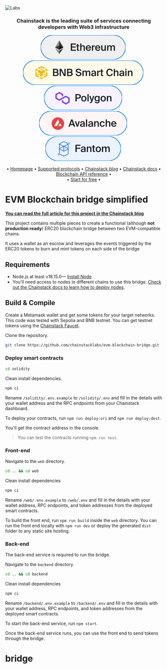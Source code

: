 <img width="1200" alt="Labs" src="https://user-images.githubusercontent.com/99700157/213291931-5a822628-5b8a-4768-980d-65f324985d32.png">

<p>
 <h3 align="center">Chainstack is the leading suite of services connecting developers with Web3 infrastructure</h3>
</p>

<p align="center">
  <a target="_blank" href="https://chainstack.com/build-better-with-ethereum/"><img src="https://github.com/soos3d/blockchain-badges/blob/main/protocols_badges/Ethereum.svg" /></a>&nbsp;  
  <a target="_blank" href="https://chainstack.com/build-better-with-bnb-smart-chain/"><img src="https://github.com/soos3d/blockchain-badges/blob/main/protocols_badges/BNB.svg" /></a>&nbsp;
  <a target="_blank" href="https://chainstack.com/build-better-with-polygon/"><img src="https://github.com/soos3d/blockchain-badges/blob/main/protocols_badges/Polygon.svg" /></a>&nbsp;
  <a target="_blank" href="https://chainstack.com/build-better-with-avalanche/"><img src="https://github.com/soos3d/blockchain-badges/blob/main/protocols_badges/Avalanche.svg" /></a>&nbsp;
  <a target="_blank" href="https://chainstack.com/build-better-with-fantom/"><img src="https://github.com/soos3d/blockchain-badges/blob/main/protocols_badges/Fantom.svg" /></a>&nbsp;
</p>

<p align="center">
  • <a target="_blank" href="https://chainstack.com/">Homepage</a> •
  <a target="_blank" href="https://chainstack.com/protocols/">Supported protocols</a> •
  <a target="_blank" href="https://chainstack.com/blog/">Chainstack blog</a> •
  <a target="_blank" href="https://docs.chainstack.com/quickstart/">Chainstack docs</a> •
  <a target="_blank" href="https://docs.chainstack.com/quickstart/">Blockchain API reference</a> • <br> 
  • <a target="_blank" href="https://console.chainstack.com/user/account/create">Start for free</a> •
</p>

# EVM Blockchain bridge simplified

**[You can read the full article for this project in the Chainstack blog](https://chainstack.com/how-to-create-blockchain-bridge/)**

This project contains multiple pieces to create a functional (although **not production ready**) ERC20 blockchain bridge between two EVM-compatible chains.

It uses a wallet as an escrow and leverages the events triggered by the ERC20 tokens to burn and mint tokens on each side of the bridge

## Requirements

- Node.js at least v18.15.0— [Install Node](https://nodejs.org/en)
- You'll need access to nodes in different chains to use this bridge. [Check out the Chainstack docs to learn how to deploy nodes](https://docs.chainstack.com/docs/platform-introduction).

## Build & Compile

Create a Metamask wallet and get some tokens for your target networks. This code was tested with Sepolia and BNB testnet. You can get testnet tokens using the [Chainstack Faucet](https://faucet.chainstack.com/sepolia-faucet).

Clone the repository.

```sh
git clone https://github.com/chainstacklabs/evm-blockchain-bridge.git
```

### Deploy smart contracts

```sh
cd solidity
```

Clean install dependencies.

```sh
npm ci
```

Rename `/solidity/.env.example` to `/solidity/.env` and fill in the details with your wallet address and the RPC endpoints from your Chainstack dashboard.

To deploy your contracts, run `npm run deploy:ori` and `npm run deploy:dest`.

You'll get the contract address in the console.

> You can test the contracts running `npm run test`.

### Front-end

Navigate to the `web` directory.

```sh
cd .. && cd web
```

Clean install dependencies

```sh
npm ci
```

Rename `/web/.env.example` to `/web/.env` and fill in the details with your wallet address, RPC endpoints, and token addresses from the deployed smart contracts.

To build the front end, run `npm run build` inside the `web` directory. You can run the front end locally with `npm run dev` or deploy the generated `dist` folder to any static site hosting.

### Back-end

The back-end service is required to run the bridge.

Navigate to the `backend` directory.

```sh
cd .. && cd backend
```

Clean install dependencies

```sh
npm ci
```

Rename `/backend/.env.example` to `/backend/.env` and fill in the details with your wallet address, RPC endpoints, and token addresses from the deployed smart contracts.

To start the back-end service, run `npm start`.

Once the back-end service runs, you can use the front end to send tokens through the bridge.
# bridge
